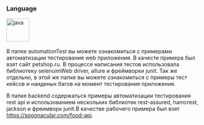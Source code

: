 
### Language
<img src="https://cdn.jsdelivr.net/gh/devicons/devicon/icons/java/java-plain-wordmark.svg" title="java" width="60" height="60"/>&nbsp;
	
	


В папке automationTest вы можете ознакомиться с примерами автоматизации тестирования web приложения. В качесте примера был взят сайт petshop.ru. В процессе написания тестов использовала библиотеку selenuimWeb driver, allure и фреймворки junit. 
Так же отдельно, в этой же папке вы можете ознакомиться с примеры тест кейсов и наиденых багов  на момент тестирования приложения.

В папке backend содержаться примеры автоматизации тестирования rest api и использованием нескольких  библиотек rest-assured, hamcrest, jackson и фреимворк
junit.В качестве рабочего примера был взят https://spoonacular.com/food-api.
